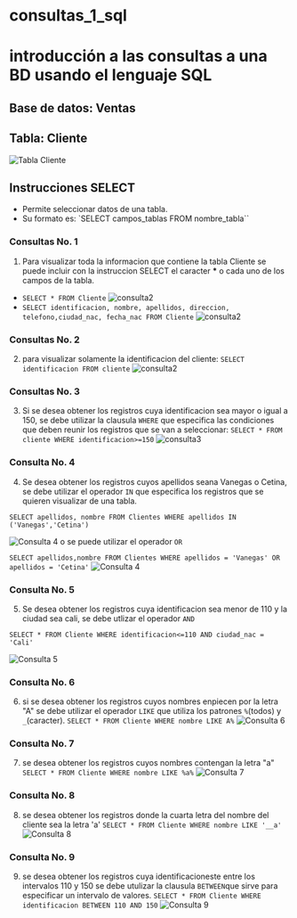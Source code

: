 
# consultas_1_sql
 # introducción a las consultas a una BD usando el lenguaje SQL

## Base de datos: Ventas
## Tabla: Cliente

![Tabla Cliente](tabla_clientes.png)

## Instrucciones SELECT
- Permite seleccionar datos de una tabla.
- Su formato es: `SELECT campos_tablas FROM
nombre_tabla``

### Consultas No. 1
1. Para visualizar toda la informacion que contiene la tabla Cliente se puede incluir con la instruccion SELECT el caracter **\*** o cada uno de los campos de la tabla.

- `SELECT * FROM Cliente`
![consulta2](consulta1.png)
- `SELECT identificacion, nombre, apellidos, direccion, telefono,ciudad_nac, fecha_nac FROM Cliente`
![consulta2](consulta1_2.png)

### Consultas No. 2
2. para  visualizar solamente la identificacion del cliente: `SELECT identificacion FROM cliente`
![consulta2](consulta2.png)


### Consultas No. 3
3. Si se desea obtener los registros cuya identificacion sea mayor o igual a 150, se debe utilizar la clausula `WHERE` que especifica las condiciones que deben reunir los registros que se van a seleccionar: `SELECT * FROM cliente WHERE identificacion>=150`
![consulta3](consultas3.png)

### Consulta No. 4

4. Se desea obtener los registros cuyos apellidos seana Vanegas o Cetina, se debe utilizar el operador `IN` que especifica los registros que se quieren visualizar de una tabla.

`SELECT apellidos, nombre FROM Clientes WHERE apellidos IN ('Vanegas','Cetina')`

![Consulta 4](consultas4.png)
o se puede utilizar el operador `OR`

`SELECT apellidos,nombre FROM Clientes WHERE apellidos = 'Vanegas' OR apellidos = 'Cetina'`
![Consulta 4](consulta4_2.png)

### Consulta No. 5

5. Se desea obtener los registros cuya identificacion sea menor de 110 y la ciudad sea cali, se debe utlizar el operador `AND`

`SELECT * FROM Cliente WHERE identificacion<=110 AND ciudad_nac = 'Cali'`

![Consulta 5](consulta5.png)

### Consulta No. 6

6. si se desea obtener los registros cuyos nombres enpiecen por la letra "A" se debe utilizar el operador `LIKE` que utiliza los patrones `%`(todos) y `_`(caracter).
`SELECT * FROM Cliente WHERE nombre LIKE A%`
![Consulta 6](consulta6.png)

### Consulta No. 7

7. se desea obtener los registros cuyos nombres contengan la letra "a"
`SELECT * FROM Cliente WHERE nombre LIKE %a%`
![Consulta 7](consulta7.png)

### Consulta No. 8

8. se desea obtener los registros donde la cuarta letra del nombre del cliente sea la letra 'a'
`SELECT * FROM Cliente WHERE nombre LIKE '__a'`
![Consulta 8](consulta8.png)

### Consulta No. 9

9. se desea obtener los registros cuya identificacioneste entre los intervalos 110 y 150 se debe utulizar la clausula `BETWEEN`que sirve para especificar un intervalo de valores.
`SELECT * FROM Cliente WHERE  identificacion BETWEEN 110 AND 150`
![Consulta 9](consulta9.png)